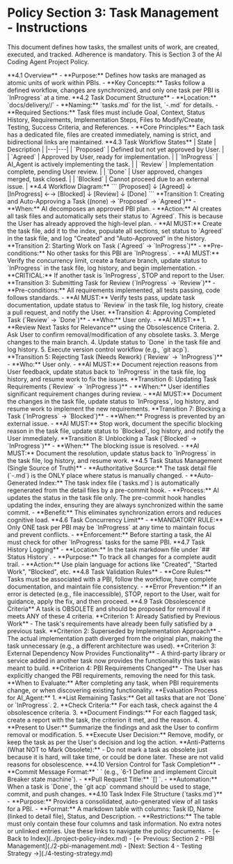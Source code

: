 # Policy Section 3: Task Management - Instructions

<critical>This document defines how tasks, the smallest units of work, are created, executed, and tracked. Adherence is mandatory.</critical>
<critical>This is Section 3 of the AI Coding Agent Project Policy.</critical>

<workflow>

<step n="1" goal="Understand Task Overview and Document Structure">
    <action>
        **4.1 Overview**
        - **Purpose:** Defines how tasks are managed as atomic units of work within PBIs.
        - **Key Concepts:** Tasks follow a defined workflow, changes are synchronized, and only one task per PBI is `InProgress` at a time.
    </action>
    <action>
        **4.2 Task Document Structure**
        - **Location:** `docs/delivery/<PBI-ID>/`
        - **Naming:** `tasks.md` for the list, `<PBI-ID>-<TASK-ID>.md` for details.
        - **Required Sections:** Task files must include Goal, Context, Status History, Requirements, Implementation Steps, Files to Modify/Create, Testing, Success Criteria, and References.
        - **Core Principles:** Each task has a dedicated file, files are created immediately, naming is strict, and bidirectional links are maintained.
    </action>
</step>

<step n="2" goal="Learn Task Workflow States">
    <action>
        **4.3 Task Workflow States**
        | State | Description |
        |---|---|
        | `Proposed` | Defined but not yet approved by User. |
        | `Agreed` | Approved by User, ready for implementation. |
        | `InProgress` | AI_Agent is actively implementing the task. |
        | `Review` | Implementation complete, pending User review. |
        | `Done` | User approved, changes merged, task closed. |
        | `Blocked` | Cannot proceed due to an external issue. |
    </action>
    <action>
        **4.4 Workflow Diagram:**
        ```
            [Proposed]
                ↓
            [Agreed]
                ↓
            [InProgress] ←→ [Blocked]
                ↓
            [Review]
                ↓
            [Done]
        ```
    </action>
</step>

<step n="3" goal="Execute Task Transitions: Creation and Starting Work">
    <action>
        **Transition 1: Creating and Auto-Approving a Task ((none) → `Proposed` → `Agreed`)**
        - **When:** AI decomposes an approved PBI plan.
        - **Action:** AI creates all task files and automatically sets their status to `Agreed`. This is because the User has already approved the high-level plan.
        - **AI MUST:** Create the task file, add it to the index, populate all sections, set status to `Agreed` in the task file, and log "Created" and "Auto-Approved" in the history.
    </action>
    <action>
        **Transition 2: Starting Work on Task (`Agreed` → `InProgress`)**
        - **Pre-conditions:** No other tasks for this PBI are `InProgress`.
        - **AI MUST:** Verify the concurrency limit, create a feature branch, update status to `InProgress` in the task file, log history, and begin implementation.
        - **CRITICAL:** If another task is `InProgress`, STOP and report to the User.
    </action>
</step>

<step n="4" goal="Execute Task Transitions: Submission and Approval">
    <action>
        **Transition 3: Submitting Task for Review (`InProgress` → `Review`)**
        - **Pre-conditions:** All requirements implemented, all tests passing, code follows standards.
        - **AI MUST:** Verify tests pass, update task documentation, update status to `Review` in the task file, log history, create a pull request, and notify the User.
    </action>
    <action>
        **Transition 4: Approving Completed Task (`Review` → `Done`)**
        - **Who:** User only.
        - **AI MUST:**
            1. **Review Next Tasks for Relevance** using the Obsolescence Criteria.
            2. Ask User to confirm removal/modification of any obsolete tasks.
            3. Merge changes to the main branch.
            4. Update status to `Done` in the task file and log history.
            5. Execute version control workflow (e.g., `git acp`).
    </action>
</step>

<step n="5" goal="Execute Task Transitions: Rework and Updates">
    <action>
        **Transition 5: Rejecting Task (Needs Rework) (`Review` → `InProgress`)**
        - **Who:** User only.
        - **AI MUST:** Document rejection reasons from User feedback, update status back to `InProgress` in the task file, log history, and resume work to fix the issues.
    </action>
    <action>
        **Transition 6: Updating Task Requirements (`Review` → `InProgress`)**
        - **When:** User identifies significant requirement changes during review.
        - **AI MUST:** Document the changes in the task file, update status to `InProgress`, log history, and resume work to implement the new requirements.
    </action>
</step>

<step n="6" goal="Execute Task Transitions: Blocking and Unblocking">
    <action>
        **Transition 7: Blocking a Task (`InProgress` → `Blocked`)**
        - **When:** Progress is prevented by an external issue.
        - **AI MUST:** Stop work, document the specific blocking reason in the task file, update status to `Blocked`, log history, and notify the User immediately.
    </action>
    <action>
        **Transition 8: Unblocking a Task (`Blocked` → `InProgress`)**
        - **When:** The blocking issue is resolved.
        - **AI MUST:** Document the resolution, update status back to `InProgress` in the task file, log history, and resume work.
    </action>
</step>

<step n="7" goal="Understand Task Status Management (Single Source of Truth)">
    <action>
        **4.5 Task Status Management (Single Source of Truth)**
        - **Authoritative Source:** The task detail file (`<PBI-ID>-<TASK-ID>.md`) is the ONLY place where status is manually changed.
        - **Auto-Generated Index:** The task index file (`tasks.md`) is automatically regenerated from the detail files by a pre-commit hook.
        - **Process:** AI updates the status in the task file only. The pre-commit hook handles updating the index, ensuring they are always synchronized within the same commit.
        - **Benefit:** This eliminates synchronization errors and reduces cognitive load.
    </action>
</step>

<step n="8" goal="Adhere to Concurrency, History, and Validation Rules">
    <action>
        **4.6 Task Concurrency Limit**
        - **MANDATORY RULE:** Only ONE task per PBI may be `InProgress` at any time to maintain focus and prevent conflicts.
        - **Enforcement:** Before starting a task, the AI must check for other `InProgress` tasks for the same PBI.
    </action>
    <action>
        **4.7 Task History Logging**
        - **Location:** In the task markdown file under `## Status History`.
        - **Purpose:** To track all changes for a complete audit trail.
        - **Action:** Use plain language for actions like "Created", "Started Work", "Blocked", etc.
    </action>
    <action>
        **4.8 Task Validation Rules**
        - **Core Rules:** Tasks must be associated with a PBI, follow the workflow, have complete documentation, and maintain file consistency.
        - **Error Prevention:** If an error is detected (e.g., file inaccessible), STOP, report to the User, wait for guidance, apply the fix, and then proceed.
    </action>
</step>

<step n="9" goal="Learn Task Obsolescence Criteria">
    <action>
        **4.9 Task Obsolescence Criteria**
        A task is OBSOLETE and should be proposed for removal if it meets ANY of these 4 criteria.
    </action>
    <action>
        **Criterion 1: Already Satisfied by Previous Work**
        - The task's requirements have already been fully satisfied by a previous task.
    </action>
    <action>
        **Criterion 2: Superseded by Implementation Approach**
        - The actual implementation path diverged from the original plan, making the task unnecessary (e.g., a different architecture was used).
    </action>
    <action>
        **Criterion 3: External Dependency Now Provides Functionality**
        - A third-party library or service added in another task now provides the functionality this task was meant to build.
    </action>
    <action>
        **Criterion 4: PBI Requirements Changed**
        - The User has explicitly changed the PBI requirements, removing the need for this task.
    </action>
</step>

<step n="10" goal="Follow the Task Obsolescence Evaluation Process">
    <action>
        **When to Evaluate:** After completing any task, when PBI requirements change, or when discovering existing functionality.
    </action>
    <action>
        **Evaluation Process for AI_Agent:**
        1. **List Remaining Tasks:** Get all tasks that are not `Done` or `InProgress`.
        2. **Check Criteria:** For each task, check against the 4 obsolescence criteria.
        3. **Document Findings:** For each flagged task, create a report with the task, the criterion it met, and the reason.
        4. **Present to User:** Summarize the findings and ask the User to confirm removal or modification.
        5. **Execute User Decision:** Remove, modify, or keep the task as per the User's decision and log the action.
    </action>
    <action>
        **Anti-Patterns (What NOT to Mark Obsolete):**
        - Do not mark a task as obsolete just because it is hard, will take time, or could be done later. These are not valid reasons for obsolescence.
    </action>
</step>

<step n="11" goal="Follow Version Control and Indexing Rules">
    <action>
        **4.10 Version Control for Task Completion**
        - **Commit Message Format:** `<task-id> <task-description>` (e.g., `6-1 Define and implement Circuit Breaker state machine`).
        - **Pull Request Title:** `[<task-id>] <task-description>`.
        - **Automation:** When a task is `Done`, the `git acp` command should be used to stage, commit, and push changes.
    </action>
    <action>
        **4.10 Task Index File Structure (`tasks.md`)**
        - **Purpose:** Provides a consolidated, auto-generated view of all tasks for a PBI.
        - **Format:** A markdown table with columns: Task ID, Name (linked to detail file), Status, and Description.
        - **Restrictions:** The table must only contain these four columns and task information. No extra notes or unlinked entries.
    </action>
</step>

<step n="12" goal="Navigate Between Sections">
    <action>Use these links to navigate the policy documents.</action>
    <action>- [← Back to Index](../project-policy-index.md)</action>
    <action>- [← Previous: Section 2 - PBI Management](./2-pbi-management.md)</action>
    <action>- [Next: Section 4 - Testing Strategy →](./4-testing-strategy.md)</action>
</step>

</workflow>
